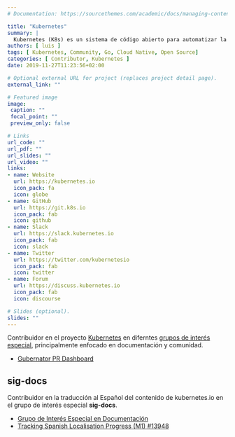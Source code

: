 ```yaml
---
# Documentation: https://sourcethemes.com/academic/docs/managing-content/

title: "Kubernetes"
summary: |
  Kubernetes (K8s) es un sistema de código abierto para automatizar la implementación, el escalamiento y la gestión de aplicaciones en contenedores.
authors: [ luis ]
tags: [ Kubernetes, Community, Go, Cloud Native, Open Source]
categories: [ Contributor, Kubernetes ]
date: 2019-11-27T11:23:56+02:00

# Optional external URL for project (replaces project detail page).
external_link: ""

# Featured image
image:
 caption: ""
 focal_point: ""
 preview_only: false

# Links
url_code: ""
url_pdf: ""
url_slides: ""
url_video: ""
links:
- name: Website
  url: https://kubernetes.io
  icon_pack: fa
  icon: globe
- name: GitHub
  url: https://git.k8s.io
  icon_pack: fab
  icon: github
- name: Slack
  url: https://slack.kubernetes.io
  icon_pack: fab
  icon: slack
- name: Twitter
  url: https://twitter.com/kubernetesio
  icon_pack: fab
  icon: twitter
- name: Forum
  url: https://discuss.kubernetes.io
  icon_pack: fab
  icon: discourse

# Slides (optional).
slides: ""
---
```


Contribuidor en el proyecto [Kubernetes](https://kubernetes.io) en diferntes [grupos de interés especial](https://git.k8s.io/community/), principalmente enfocado en documentación y comunidad.

- [Gubernator PR Dashboard](https://gubernator.k8s.io/pr/k4ch0)

## sig-docs

Contribuidor en la traducción al Español del contenido de kubernetes.io en el grupo de interés especial **sig-docs**.

- [Grupo de Interés Especial en Documentación](https://git.k8s.io/community/sig-docs)
- [Tracking Spanish Localisation Progress (M1) #13948](https://github.com/kubernetes/website/issues/13948)